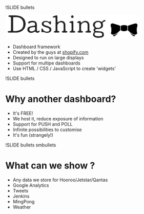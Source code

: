 !SLIDE bullets

![dashing](dashing.png)

* Dashboard framework
* Created by the guys at [shopify.com](http://shopify.com)
* Designed to run on large displays
* Support for multipe dashboards
* Use HTML / CSS / JavaScript to create 'widgets'

!SLIDE bullets

# Why another dashboard? #

* It's FREE!
* We host it, reduce exposure of information
* Support for PUSH and POLL
* Infinite possibilities to customise
* It's fun (strangely!)

!SLIDE bullets smbullets

# What can we show ? #

* Any data we store for Hooroo/Jetstar/Qantas
* Google Analytics
* Tweets
* Jenkins
* MingPong
* Weather
